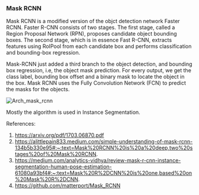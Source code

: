 ### Mask RCNN

Mask RCNN is a modified version of the objct detection network Faster RCNN. Faster R-CNN consists of two stages. The first stage, called a Region Proposal Network (RPN), proposes candidate object bounding boxes. The second stage, which is in essence Fast R-CNN, extracts features using RoIPool from each candidate box and performs classification and bounding-box regression. 

Mask-RCNN just added a third branch to the object detection, and bounding box regression, i.e, the object mask prediction. For every output, we get the class label, bounding box offset and a binary mask to locate the object in the box. Mask RCNN uses the Fully Convolution Network (FCN) to predict the masks for the objects.

![Arch_mask_rcnn](https://miro.medium.com/max/700/1*dYb3w2iVxkN7Ifx-eA8ZRg.jpeg)

Mostly the algorithm is used in Instance Segmentation.

References:

1. https://arxiv.org/pdf/1703.06870.pdf
2. https://alittlepain833.medium.com/simple-understanding-of-mask-rcnn-134b5b330e95#:~:text=Mask%20RCNN%20is%20a%20deep,two%20stages%20of%20Mask%20RCNN.
3. https://medium.com/analytics-vidhya/review-mask-r-cnn-instance-segmentation-human-pose-estimation-61080a93bf4#:~:text=Mask%20R%2DCNN%20is%20one,based%20on%20Mask%20R%2DCNN.
4. https://github.com/matterport/Mask_RCNN
